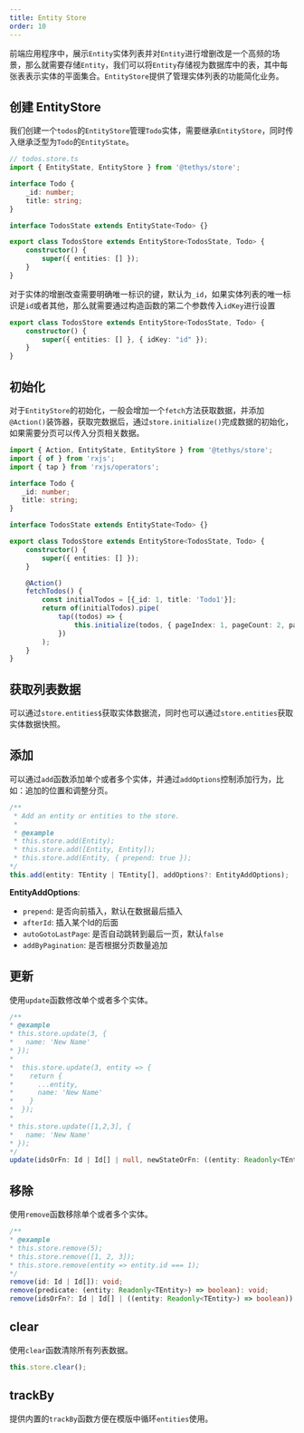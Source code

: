 ```yaml
---
title: Entity Store
order: 10
---
```


前端应用程序中，展示`Entity`实体列表并对`Entity`进行增删改是一个高频的场景，那么就需要存储`Entity`，我们可以将`Entity`存储视为数据库中的表，其中每张表表示实体的平面集合。`EntityStore`提供了管理实体列表的功能简化业务。

## 创建 EntityStore
我们创建一个`todos`的`EntityStore`管理`Todo`实体，需要继承`EntityStore`，同时传入继承泛型为`Todo`的`EntityState`。

```ts
// todos.store.ts
import { EntityState, EntityStore } from '@tethys/store';

interface Todo {
    _id: number;
    title: string;
}

interface TodosState extends EntityState<Todo> {}

export class TodosStore extends EntityStore<TodosState, Todo> {
    constructor() {
        super({ entities: [] });
    }
}
```

<alert>对于实体的增删改查需要明确唯一标识的键，默认为`_id`，如果实体列表的唯一标识是`id`或者其他，那么就需要通过构造函数的第二个参数传入`idKey`进行设置</alert>

```ts
export class TodosStore extends EntityStore<TodosState, Todo> {
    constructor() {
        super({ entities: [] }, { idKey: "id" });
    }
}
```

## 初始化

对于`EntityStore`的初始化，一般会增加一个`fetch`方法获取数据，并添加`@Action()`装饰器，获取完数据后，通过`store.initialize()`完成数据的初始化，如果需要分页可以传入分页相关数据。

```ts
import { Action, EntityState, EntityStore } from '@tethys/store';
import { of } from 'rxjs';
import { tap } from 'rxjs/operators';

interface Todo {
   _id: number;
   title: string;
}

interface TodosState extends EntityState<Todo> {}

export class TodosStore extends EntityStore<TodosState, Todo> {
    constructor() {
        super({ entities: [] });
    }

    @Action()
    fetchTodos() {
        const initialTodos = [{_id: 1, title: 'Todo1'}];
        return of(initialTodos).pipe(
            tap((todos) => {
                this.initialize(todos, { pageIndex: 1, pageCount: 2, pageSize: 20 });
            })
        );
    }
}
```

## 获取列表数据
可以通过`store.entities$`获取实体数据流，同时也可以通过`store.entities`获取实体数据快照。

## 添加
可以通过`add`函数添加单个或者多个实体，并通过`addOptions`控制添加行为，比如：追加的位置和调整分页。
```ts
/**
 * Add an entity or entities to the store.
 *
 * @example
 * this.store.add(Entity);
 * this.store.add([Entity, Entity]);
 * this.store.add(Entity, { prepend: true });
*/
this.add(entity: TEntity | TEntity[], addOptions?: EntityAddOptions);
```
**EntityAddOptions**:

- `prepend`: 是否向前插入，默认在数据最后插入
- `afterId`: 插入某个Id的后面
- `autoGotoLastPage`: 是否自动跳转到最后一页，默认`false`
- `addByPagination`: 是否根据分页数量追加

## 更新
使用`update`函数修改单个或者多个实体。
```ts
/**
* @example
* this.store.update(3, {
*   name: 'New Name'
* });
*
*  this.store.update(3, entity => {
*    return {
*      ...entity,
*      name: 'New Name'
*    }
*  });
*
* this.store.update([1,2,3], {
*   name: 'New Name'
* });
*/
update(idsOrFn: Id | Id[] | null, newStateOrFn: ((entity: Readonly<TEntity>) => Partial<TEntity>) | Partial<TEntity>): void
```

## 移除
使用`remove`函数移除单个或者多个实体。
```ts
/**
* @example
* this.store.remove(5);
* this.store.remove([1, 2, 3]);
* this.store.remove(entity => entity.id === 1);
*/
remove(id: Id | Id[]): void;
remove(predicate: (entity: Readonly<TEntity>) => boolean): void;
remove(idsOrFn?: Id | Id[] | ((entity: Readonly<TEntity>) => boolean)): void
```

## clear
使用`clear`函数清除所有列表数据。
```ts
this.store.clear();
```
## trackBy
提供内置的`trackBy`函数方便在模版中循环`entities`使用。
